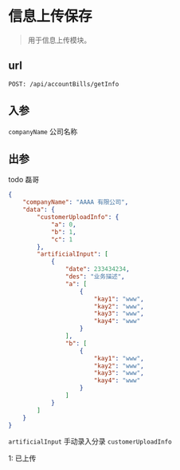 # 信息上传保存

> 用于信息上传模块。

## url

```
POST: /api/accountBills/getInfo
```

## 入参

`companyName` 公司名称

## 出参

todo 磊哥
```json
{
    "companyName": "AAAA 有限公司",
    "data": {
        "customerUploadInfo": {
            "a": 0,
            "b": 1,
            "c": 1
        },
        "artificialInput": [
            {
                "date": 233434234,
                "des": "业务描述",
                "a": [
                    {
                        "kay1": "www",
                        "kay2": "www",
                        "kay3": "www",
                        "kay4": "www"
                    }
                ],
                "b": [
                    {
                        "kay1": "www",
                        "kay2": "www",
                        "kay3": "www",
                        "kay4": "www"
                    }
                ]
            }
        ]
    }
}
```

`artificialInput` 手动录入分录
`customerUploadInfo`

1: 已上传